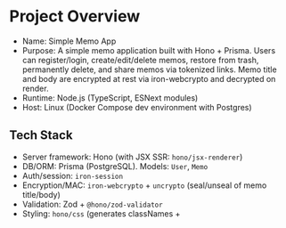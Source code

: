 # Project Overview

- Name: Simple Memo App
- Purpose: A simple memo application built with Hono + Prisma. Users can register/login, create/edit/delete memos, restore from trash, permanently delete, and share memos via tokenized links. Memo title and body are encrypted at rest via iron-webcrypto and decrypted on render.
- Runtime: Node.js (TypeScript, ESNext modules)
- Host: Linux (Docker Compose dev environment with Postgres)

## Tech Stack
- Server framework: Hono (with JSX SSR: `hono/jsx-renderer`)
- DB/ORM: Prisma (PostgreSQL). Models: `User`, `Memo`
- Auth/session: `iron-session`
- Encryption/MAC: `iron-webcrypto` + `uncrypto` (seal/unseal of memo title/body)
- Validation: Zod + `@hono/zod-validator`
- Styling: `hono/css` (generates classNames + <Style/>)
- Build/dev: `tsx`, `typescript`
- Docker: Dev/Prod Dockerfiles + Compose

## Key Features
- User auth: register, login, logout, change password
- Memo lifecycle: list (paginated), create, edit, soft delete, trash list, restore, permanent delete
- Memo sharing: generate share link with token; public view via `/share/view/:token`
- CSRF: Hono csrf({ origin }) + Origin header (sample script adjusted)
- Headers: secure headers + compress
- i18n: custom middleware detects `?lang`, cookie, Accept-Language; dictionary (ja/en); UI texts localized
- Search: `/memo/search` server-side (decrypt then filter), capped to top 50 results for responsiveness

## Code Structure (rough)
- `src/index.ts`: App bootstrap, middlewares (logger, static, compress, secure-headers, csrf, session, i18n), root routing, error handlers
- `src/renderer.tsx`: Root HTML layout (Header/Footer/Style), message banner, modal injection, i18n script injection
- `src/routes/`
  - `index.tsx`: Home, forbidden, healthCheck
  - `auth/`: register/login/logout/changePassword + validation
  - `memo/`: list/pagination, create/edit/delete/trash/restore/view/share, search
  - `profile/`: profile screen
  - `share/`: public memo view via token
- `src/components/`: Header/Footer/common styles, memo components (List/Form/View/Share), auth forms, profile
- `src/lib/`: auth password (argon2), memo seal/unseal helpers, token helpers
- `src/utils/`: date formatting, grapheme counting
- `public/`: client scripts for delete/restore/share/modal/common fadeouts
- `prisma/`: `schema.prisma` (User/Memo), migrations dir
- `sample/`: data seeding script (db:sample)

## Data Model (Prisma)
- `User { id, username, passwordHash, Memo[] }`
- `Memo { id, userId, title, body, createdAt, updatedAt(@updatedAt), deleted(Boolean), shareToken(String?) }`

## Security/Headers
- `secure-headers` with `referrerPolicy: strict-origin-when-cross-origin`
- CSRF: `csrf({ origin: ORIGIN })` with proper `Origin` handling in sample script
- `iron-session` cookie options set (httpOnly, sameSite Lax, secure in prod)
- CSP header present (simple default, allows 'unsafe-inline' currently)

## i18n
- Custom middleware: detects language via `?lang`, cookie `lang`, or `Accept-Language`; sets `c.set('language', ...)`
- `t(c, key)` used across server-rendered views and injected into `window.__I18N__` for client confirms/alerts

## Pagination
- Server-side pagination for `/memo` and `/memo/trash` via `page`/`perPage` (default 20, max 50); numbered nav with First/Prev/Next/Last.

## Search
- `/memo/search`: decrypts current user's non-deleted memos and filters by keyword (title/body), lowercased; returns first 50 results

## Notable Decisions
- Share tokens are currently stored in plaintext (`shareToken`), not hashed (migration would be required to change).
- Infinite scroll removed in favor of robust pagination (layout stability and simplicity).
